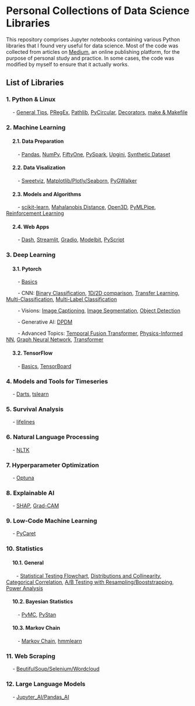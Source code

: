 # Personal Collections of Data Science Libraries

This repository comprises Jupyter notebooks containing various Python libraries that I found very useful for data science. Most of the code was collected from articles on [Medium](https://medium.com/), an online publishing platform, for the purpose of personal study and practice. In some cases, the code was modified by myself to ensure that it actually works.

## List of Libraries

### 1. Python & Linux
&emsp; - [General Tips](https://github.com/johnwslee/Data_Science_Libraries/tree/main/Python), [PRegEx](https://github.com/johnwslee/Data_Science_Libraries/blob/main/PRegEx/PRegEx_test.ipynb), [Pathlib](https://github.com/johnwslee/Data_Science_Libraries/tree/main/Pathlib), [PyCircular](https://github.com/johnwslee/Data_Science_Libraries/tree/main/PyCircular), [Decorators](https://github.com/johnwslee/Data_Science_Libraries/tree/main/decorators), [make & Makefile](https://github.com/johnwslee/Data_Science_Libraries/tree/main/make_and_Makefile)

### 2. Machine Learning

#### &emsp; 2.1. Data Preparation
&emsp;&emsp; - [Pandas](https://github.com/johnwslee/Data_Science_Libraries/tree/main/pandas), [NumPy](https://github.com/johnwslee/Data_Science_Libraries/tree/main/NumPy), [FiftyOne](https://github.com/johnwslee/Data_Science_Libraries/tree/main/FiftyOne), [PySpark](https://github.com/johnwslee/Data_Science_Libraries/tree/main/PySpark), [Upgini](https://github.com/johnwslee/Data_Science_Libraries/tree/main/Upgini), [Synthetic Dataset](https://github.com/johnwslee/Data_Science_Libraries/tree/main/synthetic_dataset)

#### &emsp; 2.2. Data Visalization 
&emsp;&emsp; - [Sweetviz](https://github.com/johnwslee/Data_Science_Libraries/tree/main/Sweetviz), [Matplotlib/Plotly/Seaborn](https://github.com/johnwslee/Data_Science_Libraries/tree/main/data_visualization), [PyGWalker](https://github.com/johnwslee/Data_Science_Libraries/tree/main/PyGWalker)

#### &emsp; 2.3. Models and Algorithms
&emsp;&emsp; - [scikit-learn](https://github.com/johnwslee/Data_Science_Libraries/tree/main/scikit-learn), [Mahalanobis Distance](https://github.com/johnwslee/Data_Science_Libraries/tree/main/Mahalanobis_distance), [Open3D](https://github.com/johnwslee/Data_Science_Libraries/tree/main/Open3D), [PyMLPipe](https://github.com/johnwslee/Data_Science_Libraries/tree/main/PyMLPipe), [Reinforcement Learning](https://github.com/johnwslee/Data_Science_Libraries/tree/main/Reinforcement_Learning)

#### &emsp; 2.4. Web Apps
&emsp;&emsp; - [Dash](https://github.com/johnwslee/Data_Science_Libraries/tree/main/Dash), [Streamlit](https://github.com/johnwslee/Data_Science_Libraries/tree/main/Datature_with_Streamlit), [Gradio](https://github.com/johnwslee/Data_Science_Libraries/tree/main/Gradio), [Modelbit](https://github.com/johnwslee/Data_Science_Libraries/tree/main/Modelbit), [PyScript](https://github.com/johnwslee/Data_Science_Libraries/tree/main/PyScript)

### 3. Deep Learning
#### &emsp; 3.1. Pytorch
&emsp;&emsp; - [Basics](https://github.com/johnwslee/Data_Science_Libraries/tree/main/PyTorch/tutorials_and_practices)

&emsp;&emsp; - CNN: [Binary Classification](https://github.com/johnwslee/Data_Science_Libraries/tree/main/PyTorch/binary_classification), [1D/2D comparison](https://github.com/johnwslee/Data_Science_Libraries/tree/main/PyTorch/CNN_1d_to_2d_comparison), [Transfer Learning](https://github.com/johnwslee/Data_Science_Libraries/tree/main/PyTorch/CNN_with_transfer_learning), [Multi-Classification](https://github.com/johnwslee/Data_Science_Libraries/tree/main/PyTorch/image_multi_classification), [Multi-Label Classification](https://github.com/johnwslee/Data_Science_Libraries/tree/main/PyTorch/image_multi-label_classification)

&emsp;&emsp; - Visions: [Image Captioning](https://github.com/johnwslee/Data_Science_Libraries/tree/main/PyTorch/image_captioning), [Image Segmentation](https://github.com/johnwslee/Data_Science_Libraries/tree/main/PyTorch/image_segmentation), [Object Detection](https://github.com/johnwslee/Data_Science_Libraries/tree/main/PyTorch/object_detection)

&emsp;&emsp; - Generative AI: [DPDM](https://github.com/johnwslee/Data_Science_Libraries/tree/main/PyTorch/denoising_diffusion_probability_model)

&emsp;&emsp; - Advanced Topics: [Temporal Fusion Transformer](https://github.com/johnwslee/Data_Science_Libraries/tree/main/PyTorch/temporal_fusion_transformer), [Physics-Informed NN](https://github.com/johnwslee/Data_Science_Libraries/tree/main/PyTorch/Physics_Informed_Neural_Network), [Graph Neural Network](https://github.com/johnwslee/Data_Science_Libraries/tree/main/PyTorch/Graph_Neural_Network), [Transformer](https://github.com/johnwslee/Data_Science_Libraries/tree/main/PyTorch/Transformer)

#### &emsp; 3.2. TensorFlow
&emsp;&emsp; - [Basics](https://github.com/johnwslee/Data_Science_Libraries/tree/main/TensorFlow2), [TensorBoard](https://github.com/johnwslee/Data_Science_Libraries/tree/main/TensorFlow2/TensorBoard)

### 4. Models and Tools for Timeseries
&emsp; - [Darts](https://github.com/johnwslee/Data_Science_Libraries/tree/main/Darts), [tslearn](https://github.com/johnwslee/Data_Science_Libraries/tree/main/tslearn)

### 5. Survival Analysis
&emsp; - [lifelines](https://github.com/johnwslee/Data_Science_Libraries/tree/main/lifelines)

### 6. Natural Language Processing
&emsp; - [NLTK](https://github.com/johnwslee/Data_Science_Libraries/tree/main/NLTK)

### 7. Hyperparameter Optimization
&emsp; - [Optuna](https://github.com/johnwslee/Data_Science_Libraries/tree/main/Optuna)

### 8. Explainable AI
&emsp; - [SHAP](https://github.com/johnwslee/Data_Science_Libraries/tree/main/SHAP), [Grad-CAM](https://github.com/johnwslee/Data_Science_Libraries/tree/main/PyTorch/Grad-CAM)

### 9. Low-Code Machine Learning
&emsp; - [PyCaret](https://github.com/johnwslee/Data_Science_Libraries/tree/main/PyCaret)

### 10. Statistics
#### &emsp; 10.1. General
&emsp;&emsp;- [Statistical Testing Flowchart](https://github.com/johnwslee/Data_Science_Libraries/blob/main/statistics_related/Statistical_Testing_Flowchart.ipynb), [Distributions and Collinearity](https://github.com/johnwslee/Data_Science_Libraries/tree/main/statistics_related), [Categorical Correlation](https://github.com/johnwslee/Data_Science_Libraries/blob/main/statistics_related/Medium_Search_for_Categorical_Correlation.ipynb), [A/B Testing with Resampling/Booststrapping](https://github.com/johnwslee/Data_Science_Libraries/blob/main/statistics_related/Medium_Statistical_Experiments_with_Resampling.ipynb), [Power Analysis](https://github.com/johnwslee/Data_Science_Libraries/blob/main/statistics_related/Medium_Introduction_to_Power_Analysis.ipynb)

#### &emsp; 10.2. Bayesian Statistics
&emsp;&emsp; - [PyMC](https://github.com/johnwslee/Data_Science_Libraries/tree/main/PyMC), [PyStan](https://github.com/johnwslee/Data_Science_Libraries/tree/main/PyStan)

#### &emsp; 10.3. Markov Chain
&emsp;&emsp; - [Markov Chain](https://github.com/johnwslee/Data_Science_Libraries/tree/main/Markov_chain), [hmmlearn](https://github.com/johnwslee/Data_Science_Libraries/tree/main/hmmlearn)

### 11. Web Scraping
&emsp; - [BeutifulSoup/Selenium/Wordcloud](https://github.com/johnwslee/Data_Science_Libraries/tree/main/web_scraping)

### 12. Large Language Models
&emsp; - [Jupyter_AI/Pandas_AI](https://github.com/johnwslee/Data_Science_Libraries/tree/main/GPT_application)
